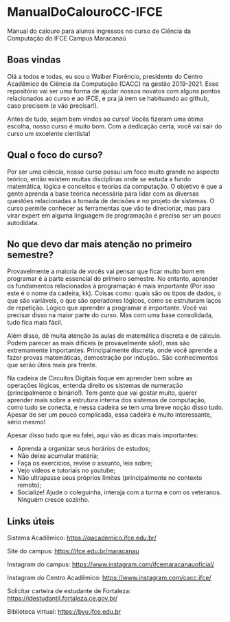 # ManualDoCalouroCC-IFCE
Manual do calouro para alunos ingressos no curso de Ciência da Computação do IFCE Campus Maracanaú

<h2> Boas vindas </h2>

Olá a todos e todas, eu sou o Walber Florêncio, presidente do Centro Acadêmico de Ciência da Computação (CACC) na gestão 2019-2021. Esse repositório vai ser uma forma de ajudar nossos novatos com alguns pontos relacionados ao curso e ao IFCE, e pra já irem se habituando ao github, caso precisem (e vão precisar!).

Antes de tudo, sejam bem vindos ao curso! Vocês fizeram uma ótima escolha, nosso curso é muito bom. Com a dedicação certa, você vai sair do curso um excelente cientista!

<h2> Qual o foco do curso? </h2>

Por ser uma ciência, nosso curso possui um foco muito grande no aspecto teórico, então existem muitas disciplinas onde se estuda a fundo matemática, lógica e conceitos e teorias da computação. O objetivo é que a gente aprenda a base teórica necessária para lidar com as diversas questões relacionadas a tomada de decisões e no projeto de sistemas. O curso permite conhecer as ferramentas que vão te direcionar, mas para virar expert em alguma linguagem de programação é preciso ser um pouco autodidata.

<h2> No que devo dar mais atenção no primeiro semestre? </h2>

Provavelmente a maioria de vocês vai pensar que ficar muito bom em programar é a parte essencial do primeiro semestre. No entanto, aprender os fundamentos relacionados à programação é mais importante (Por isso este é o nome da cadeira, kk). Coisas como: quais são os tipos de dados, o que são variáveis, o que são operadores lógicos, como se estruturam laços de repetição. Lógico que aprender a programar é importante. Você vai precisar disso na maior parte do curso. Mas com uma base consolidada, tudo fica mais fácil.

Além disso, dê muita atenção às aulas de matemática discreta e de cálculo. Podem parecer as mais difíceis (e provavelmente são!), mas são extremamente importantes. Principalmente discreta, onde você aprende a fazer provas matemáticas, demostração por indução.. São conhecimentos que serão úteis mais pra frente.

Na cadeira de Circuitos Digitais foque em aprender bem sobre as operações lógicas, entenda direito os sistemas de numeração (principalmente o binário!). Tem gente que vai gostar muito, querer aprender mais sobre a estrutura interna dos sistemas de computação, como tudo se conecta, e nessa cadeira se tem uma breve noção disso tudo. Apesar de ser um pouco complicada, essa cadeira é muito interessante, sério mesmo!

Apesar disso tudo que eu falei, aqui vão as dicas mais importantes:

- Aprenda a organizar seus horários de estudos;
- Não deixe acumular matéria;
- Faça os exercícios, revise o assunto, leia sobre;
- Vejo vídeos e tutoriais no youtube;
- Não ultrapasse seus próprios limites (principalmente no contexto remoto);
- Socialize! Ajude o coleguinha, interaja com  a turma e com os veteranos. Ninguém cresce sozinho.



<h2> Links úteis </h2>

Sistema Acadêmico: https://qacademico.ifce.edu.br/

Site do campus: https://ifce.edu.br/maracanau

Instagram do campus: https://www.instagram.com/ifcemaracanauoficial/

Instagram do Centro Acadêmico: https://www.instagram.com/cacc.ifce/

Solicitar carteira de estudante de Fortaleza: https://idestudantil.fortaleza.ce.gov.br/

Biblioteca virtual: https://bvu.ifce.edu.br
